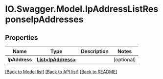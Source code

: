 # IO.Swagger.Model.IpAddressListResponseIpAddresses
## Properties

Name | Type | Description | Notes
------------ | ------------- | ------------- | -------------
**IpAddress** | [**List&lt;IpAddress&gt;**](IpAddress.md) |  | [optional] 

[[Back to Model list]](../README.md#documentation-for-models) [[Back to API list]](../README.md#documentation-for-api-endpoints) [[Back to README]](../README.md)

